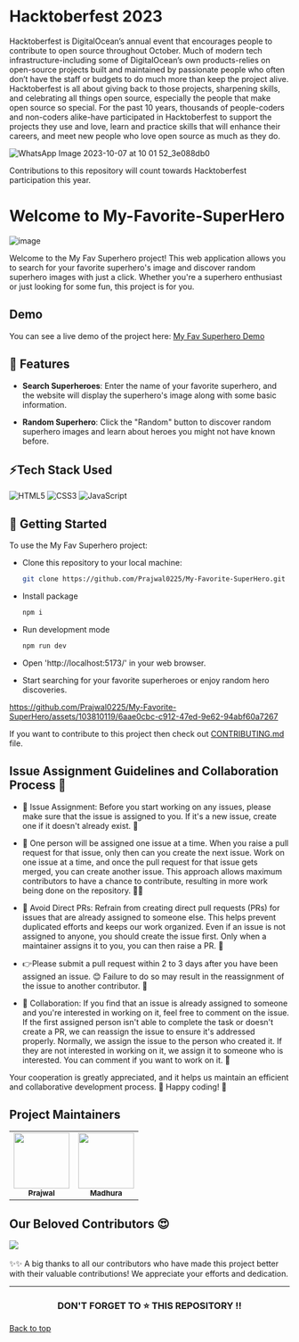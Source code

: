 # Hacktoberfest 2023

Hacktoberfest is DigitalOcean’s annual event that encourages people to contribute to open source throughout October. Much of modern tech infrastructure-including some of DigitalOcean’s own products-relies on open-source projects built and maintained by passionate people who often don’t have the staff or budgets to do much more than keep the project alive. Hacktoberfest is all about giving back to those projects, sharpening skills, and celebrating all things open source, especially the people that make open source so special.
For the past 10 years, thousands of people-coders and non-coders alike-have participated in Hacktoberfest to support the projects they use and love, learn and practice skills that will enhance their careers, and meet new people who love open source as much as they do.

![WhatsApp Image 2023-10-07 at 10 01 52_3e088db0](https://github.com/madhurafulkar/My-Favorite-SuperHero/assets/120560129/63bf5080-36a6-49e3-baaf-6f43fa2e66c1)

Contributions to this repository will count towards Hacktoberfest participation this year.

# Welcome to My-Favorite-SuperHero

![image](https://github.com/Prajwal0225/My-Favorite-SuperHero/assets/103810119/b7a7c61d-fcf7-4882-9420-7747f4c4577b)

Welcome to the My Fav Superhero project! This web application allows you to search for your favorite superhero's image and discover random superhero images with just a click. Whether you're a superhero enthusiast or just looking for some fun, this project is for you.

## Demo

You can see a live demo of the project here: [My Fav Superhero Demo](https://prajwal0225.github.io/My-Favorite-SuperHero/)

## 🙌 Features

- **Search Superheroes**: Enter the name of your favorite superhero, and the website will display the superhero's image along with some basic information.

- **Random Superhero**: Click the "Random" button to discover random superhero images and learn about heroes you might not have known before.

## ⚡Tech Stack Used

![HTML5](https://img.shields.io/badge/html5-%23E34F26.svg?style=for-the-badge&logo=html5&logoColor=white)
![CSS3](https://img.shields.io/badge/css3-%231572B6.svg?style=for-the-badge&logo=css3&logoColor=white)
![JavaScript](https://img.shields.io/badge/javascript-%23323330.svg?style=for-the-badge&logo=javascript&logoColor=%23F7DF1E)

## 🚀 Getting Started

To use the My Fav Superhero project:

- Clone this repository to your local machine:

  ```bash
  git clone https://github.com/Prajwal0225/My-Favorite-SuperHero.git
  ```

- Install package
  ```bash
  npm i
  ```
- Run development mode
  ```bash
  npm run dev
  ```
- Open 'http://localhost:5173/' in your web browser.

- Start searching for your favorite superheroes or enjoy random hero discoveries.

https://github.com/Prajwal0225/My-Favorite-SuperHero/assets/103810119/6aae0cbc-c912-47ed-9e62-94abf60a7267

If you want to contribute to this project then check out [CONTRIBUTING.md](CONTRIBUTING.md) file.
##  Issue Assignment Guidelines and Collaboration Process 📌

- 📝 Issue Assignment: Before you start working on any issues, please make sure that the issue is assigned to you. If it's a new issue, create one if it doesn't already exist. 📌

- 👤 One person will be assigned one issue at a time. When you raise a pull request for that issue, only then can you create the next issue. Work on one issue at a time, and once the pull request for that issue gets merged, you can create another issue. This approach allows maximum contributors to have a chance to contribute, resulting in more work being done on the repository. 🏃‍♂

- 🚫 Avoid Direct PRs: Refrain from creating direct pull requests (PRs) for issues that are already assigned to someone else. This helps prevent duplicated efforts and keeps our work organized. Even if an issue is not assigned to anyone, you should create the issue first. Only when a maintainer assigns it to you, you can then raise a PR. 🚧
  
- 👉Please submit a pull request within 2 to 3 days after you have been assigned an issue. 😊 Failure to do so may result in the reassignment of the issue to another contributor. 🔄

- 🤝 Collaboration: If you find that an issue is already assigned to someone and you're interested in working on it, feel free to comment on the issue. If the first assigned person isn't able to complete the task or doesn't create a PR, we can reassign the issue to ensure it's addressed properly. Normally, we assign the issue to the person who created it. If they are not interested in working on it, we assign it to someone who is interested. You can comment if you want to work on it. 💬

Your cooperation is greatly appreciated, and it helps us maintain an efficient and collaborative development process. 🙌 Happy coding! 🚀

## Project Maintainers

<table>
  <tr>
<td align="center"><a href="https://github.com/Prajwal0225"><img src="https://avatars.githubusercontent.com/u/103810119?v=4" width="100px;" alt=""/><br /><sub><b>Prajwal </b></sub></a></td>
     <td align="center"><a href="https://github.com/madhurafulkar"><img src="https://avatars.githubusercontent.com/u/120560129?v=4" width="100px;" alt=""/><br /><sub><b>Madhura</b></sub></a></td>
  </tr>
</table>

## Our Beloved Contributors 😍

<a href="https://github.com/Prajwal0225/My-Favorite-SuperHero/graphs/contributors">
  <img align="center" src="https://contrib.rocks/image?max=1000&repo=Prajwal0225/My-Favorite-SuperHero" />
</a>
<br>
<br>
✨✨ A big thanks to all our contributors who have made this project better with their valuable contributions! We appreciate your efforts and dedication.
<hr>
<h3 align="center"> DON'T FORGET TO ⭐ THIS REPOSITORY !!
</h3>

<a href = "#top"> Back to top</a>
